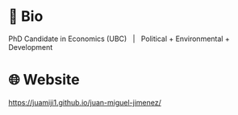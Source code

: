 # :seedling: **Bio**
PhD Candidate in Economics (UBC) &nbsp; | &nbsp; Political + Environmental + Development 

# :globe_with_meridians: **Website**
https://juamiji1.github.io/juan-miguel-jimenez/
